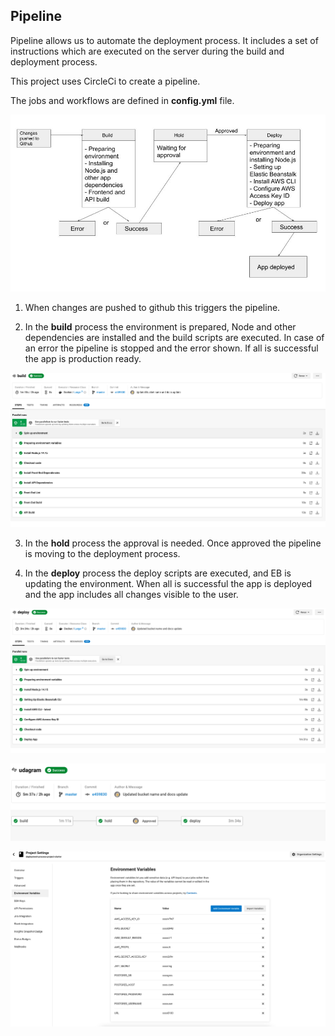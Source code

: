 ## Pipeline

Pipeline allows us to automate the deployment process. It includes a set of instructions which are executed on the server during the build and deployment process.

This project uses CircleCi to create a pipeline.

The jobs and workflows are defined in **config.yml** file.

![Pipeline](/screenshots/Pipleine.jpg)

1. When changes are pushed to github this triggers the pipeline.

2. In the **build** process the environment is prepared, Node and other dependencies are installed and the build scripts are executed. In case of an error the pipeline is stopped and the error shown. If all is successful the app is production ready.

![build](/screenshots/build.png)

3. In the **hold** process the approval is needed. Once approved the pipeline is moving to the deployment process.

4. In the **deploy** process the deploy scripts are executed, and EB is updating the environment. When all is successful the app is deployed and the app includes all changes visible to the user.

![deploy](/screenshots/deploy.png)

![deployed project](/screenshots/deployed-pr.png)

![env variables](/screenshots/ev.png)
